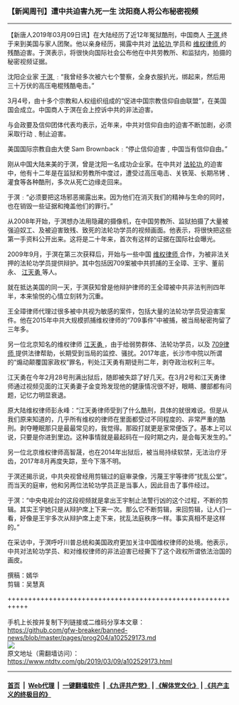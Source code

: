 ### 【新闻周刊】遭中共迫害九死一生 沈阳商人将公布秘密视频
------------------------

<div class="post_content" itemprop="articleBody">
 <p>
  【新唐人2019年03月09日讯】在大陆经历了近12年冤狱酷刑，中国商人
  <a href="https://www.ntdtv.com/gb/于溟.htm">
   于溟
  </a>
  终于来到美国与家人团聚。他以亲身经历，揭露中共对
  <a href="https://www.ntdtv.com/gb/法轮功.htm">
   法轮功
  </a>
  学员和
  <a href="https://www.ntdtv.com/gb/维权律师.htm">
   维权律师
  </a>
  的残酷迫害。于溟表示，将很快向国际社会公布他在中共劳教所、和监狱内，拍摄的秘密视频证据。
 </p>
 <p>
  沈阳企业家
  <a href="https://www.ntdtv.com/gb/于溟.htm">
   于溟
  </a>
  ﹕“我曾经多次被六七个警察，全身衣服扒光，绑起来，然后用三十万伏的高压电棍残酷电击。”
 </p>
 <p>
  3月4号，由十多个宗教和人权组织组成的“促进中国宗教信仰自由联盟”，在美国国会成立。中国商人于溟在会上控诉中共的非法迫害。
 </p>
 <p>
  与会政要及信仰团体代表均表示，近年来，中共对信仰自由的迫害不断加剧，必须采取行动﹑制止迫害。
 </p>
 <p>
  美国国际宗教自由大使 Sam Brownback﹕“停止信仰迫害﹐中国当有信仰自由。”
 </p>
 <p>
  刚从中国大陆来美的于溟，曾是沈阳一名成功企业家。在中共对
  <a href="https://www.ntdtv.com/gb/法轮功.htm">
   法轮功
  </a>
  的迫害中，他有十二年是在监狱和劳教所中度过，遭受过高压电击、关铁笼、长期吊铐﹑灌食等各种酷刑，多次从死亡边缘走回来。
 </p>
 <p>
  于溟﹕“必须要把这场邪恶揭露出来。因为他们在消灭我们的精神与生命的同时，也在销毁一些证据和掩盖他们的罪行。”
 </p>
 <p>
  从2008年开始，于溟想办法用隐藏的摄像机，在中国劳教所、监狱拍摄了大量被强迫奴工、及被迫害致残、致死的法轮功学员的视频画面。他表示，将很快把这些第一手资料公开出来。这将是二十年来，首次有这样的证据在国际社会曝光。
 </p>
 <p>
  2009年9月，于溟在第三次获释后，开始与一些中国
  <a href="https://www.ntdtv.com/gb/维权律师.htm">
   维权律师
  </a>
  合作，为被非法关押的法轮功学员提供辩护。其中包括因709案被中共抓捕的王全璋、王宇、董前永、
  <a href="https://www.ntdtv.com/gb/江天勇.htm">
   江天勇
  </a>
  等人。
 </p>
 <p>
  就在抵达美国的同一天，于溟获知曾是他辩护律师的王全璋被中共非法判刑四年半，本来愉悦的心情立刻转为沉重。
 </p>
 <p>
  王全璋律师代理过很多被中共视为敏感的案件，包括大量的法轮功学员受迫害案件。他在2015年中共大规模抓捕维权律师的“709事件”中被捕，被当局秘密拘留了三年多。
 </p>
 <p>
  另一位北京知名的维权律师
  <a href="https://www.ntdtv.com/gb/江天勇.htm">
   江天勇
  </a>
  ，由于给弱势群体、法轮功学员，以及
  <a href="https://www.ntdtv.com/gb/709律师.htm">
   709律师
  </a>
  提供法律帮助，长期受到当局的监控、骚扰。2017年底，长沙市中院以所谓的“煽动颠覆国家政权”罪名，判处江天勇有期徒刑二年，剥夺政治权利三年。
 </p>
 <p>
  江天勇在今年2月28号刑满出狱后，随即被失踪了好几天。在3月2号和江天勇律师通过视频见面的江天勇妻子金变玲发现他的健康情况很不好，眼睛、腰部都有问题，记忆力明显衰退。
 </p>
 <p>
  原大陆维权律师彭永峰：“江天勇律师受到了什么酷刑，具体的就很难说。但是从我们原来知道的，几乎所有维权的律师在里面都受过不同程度的、非常严重的酷刑。剥夺睡眠那只是最最常见的，我觉得。那殴打就更是家常便饭了。基本上可以说，只要是你进到里边。这种事情就是最起码在一段时期之内，是会每天发生的。”
 </p>
 <p>
  另一位北京维权律师高智晟，也在2014年出狱后，被当局持续软禁，无法治疗牙齿，2017年8月再度失踪，至今下落不明。
 </p>
 <p>
  于溟还揭示说，中共央视曾经用剪辑过的庭审录像，污蔑王宇等律师“扰乱公堂”。而当天的庭审，他和另两位法轮功学员正是当事人，因此目击了事件经过。
 </p>
 <p>
  于溟：“中央电视台的这段视频就是拿出王宇制止法警行凶的这个过程，不断的剪辑。其实王宇她只是从辩护席上下来一次。那么它不断剪辑，来回剪辑，让人们一看，好像是王宇多次从辩护席上走下来，扰乱法庭秩序一样。事实真相不是这样的。”
 </p>
 <p>
  在采访中，于溟呼吁川普总统和美国政府更加关注中国维权律师的处境。他表示，中共对法轮功学员、和对维权律师的非法迫害已经撕下了这个政权所谓依法治国的画皮。
 </p>
 <p>
  撰稿：嫣华
  <br/>
  剪辑：吴慧真
 </p>
 <p>
 </p>
 <div class="single_ad">
 </div>
</div>

+++++++++++++++++++++++++++++++++++++++++++++++++++++++++++<br/><br/>
手机上长按并复制下列链接或二维码分享本文章：<br/>
https://github.com/gfw-breaker/banned-news/blob/master/pages/prog204/a102529173.md <br/>
<a href='https://github.com/gfw-breaker/banned-news/blob/master/pages/prog204/a102529173.md'><img src='https://github.com/gfw-breaker/banned-news/blob/master/pages/prog204/a102529173.md.png'/></a> <br/>
原文地址（需翻墙访问）：https://www.ntdtv.com/gb/2019/03/09/a102529173.html


------------------------
#### [首页](https://github.com/gfw-breaker/banned-news/blob/master/README.md) &nbsp;|&nbsp; [Web代理](https://github.com/labour-camp/helloworld) &nbsp;|&nbsp; [一键翻墙软件](https://github.com/gfw-breaker/nogfw/blob/master/README.md) &nbsp;| [《九评共产党》](https://github.com/gfw-breaker/9ping.md/blob/master/README.md#九评之一评共产党是什么) | [《解体党文化》](https://github.com/gfw-breaker/jtdwh.md/blob/master/README.md) | [《共产主义的终极目的》](https://github.com/gfw-breaker/gczydzjmd.md/blob/master/README.md)

